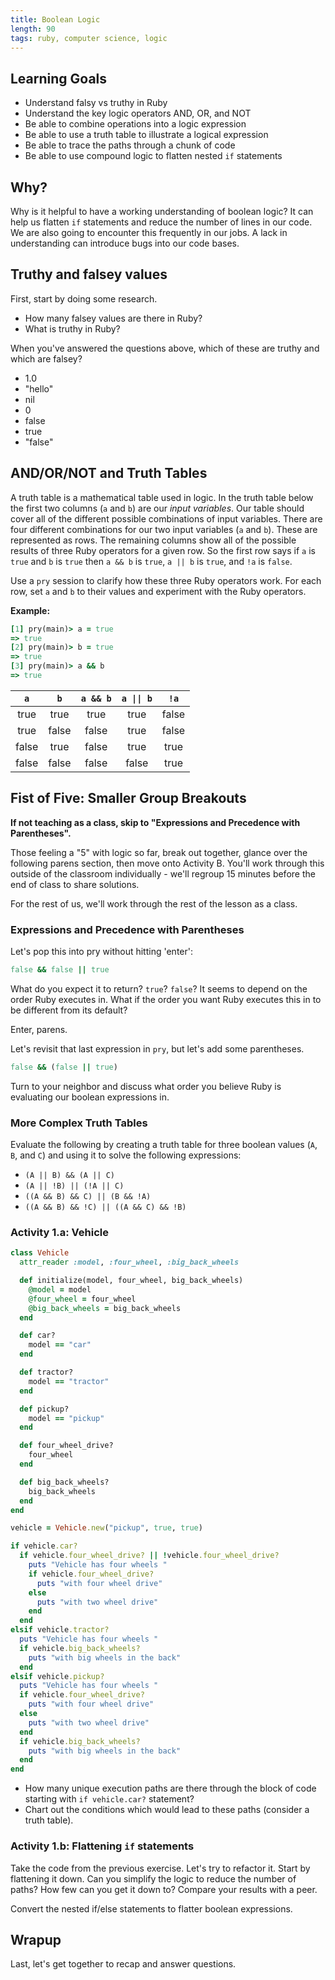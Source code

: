 ```yaml
---
title: Boolean Logic
length: 90
tags: ruby, computer science, logic
---
```


## Learning Goals

* Understand falsy vs truthy in Ruby
* Understand the key logic operators AND, OR, and NOT
* Be able to combine operations into a logic expression
* Be able to use a truth table to illustrate a logical expression
* Be able to trace the paths through a chunk of code
* Be able to use compound logic to flatten nested `if` statements

## Why?

Why is it helpful to have a working understanding of boolean logic? It can help us flatten `if` statements and reduce the number of lines in our code. We are also going to encounter this frequently in our jobs. A lack in understanding can introduce bugs into our code bases.

## Truthy and falsey values

First, start by doing some research.

* How many falsey values are there in Ruby?
* What is truthy in Ruby?

When you've answered the questions above, which of these are truthy and which are falsey?

* 1.0
* "hello"
* nil
* 0
* false
* true
* "false"

## AND/OR/NOT and Truth Tables

A truth table is a mathematical table used in logic. In the truth table below the first two columns (`a` and `b`) are our _input variables_. Our table should cover all of the different possible combinations of input variables. There are four different combinations for our two input variables (`a` and `b`). These are represented as rows. The remaining columns show all of the possible results of three Ruby operators for a given row. So the first row says if `a` is `true` and `b` is `true` then `a && b` is `true`, <code>a &#124;&#124; b</code> is `true`, and `!a` is `false`.

Use a `pry` session to clarify how these three Ruby operators work. For each row, set `a` and `b` to their values and experiment with the Ruby operators.

**Example:**

```ruby
[1] pry(main)> a = true
=> true
[2] pry(main)> b = true
=> true
[3] pry(main)> a && b
=> true
```

| `a` | `b` | `a && b` | <code>a &#124;&#124; b</code> | `!a` |
| :---: | :---: | :---: | :---: | :---: |
| true | true | true | true | false |
| true | false | false | true | false |
| false | true | false | true | true |
| false | false | false | false | true |

## Fist of Five: Smaller Group Breakouts

**If not teaching as a class, skip to "Expressions and Precedence with Parentheses".**

Those feeling a "5" with logic so far, break out together, glance over the following parens section, then move onto Activity B. You'll work through this outside of the classroom individually - we'll regroup 15 minutes before the end of class to share solutions.

For the rest of us, we'll work through the rest of the lesson as a class.

### Expressions and Precedence with Parentheses

Let's pop this into pry without hitting 'enter':

```ruby
false && false || true
```

What do you expect it to return? `true`? `false`? It seems to depend on the order Ruby executes in. What if the order you want Ruby executes this in to be different from its default?

Enter, parens.

Let's revisit that last expression in `pry`, but let's add some parentheses.

```ruby
false && (false || true)
```

Turn to your neighbor and discuss what order you believe Ruby is evaluating our boolean expressions in.

### More Complex Truth Tables

Evaluate the following by creating a truth table for three boolean values (`A`, `B`, and `C`) and using it to solve the following expressions:

* `(A || B) && (A || C)`
* `(A || !B) || (!A || C)`
* `((A && B) && C) || (B && !A)`
* `((A && B) && !C) || ((A && C) && !B)`

<!-- ### Quick Aside: Short-Circuit Evaluation

[Short-Circuit Evaluation](https://en.wikipedia.org/wiki/Short-circuit_evaluation) is used by many programming languages (including Ruby) to shortcut-eval an expression based on its first value and operator. Only if the result of the operation cannot be determined by that does it look at the second value.

For example, `false && x # => false` without needing to know what `x` equals.

-->

### Activity 1.a: Vehicle

```ruby
class Vehicle
  attr_reader :model, :four_wheel, :big_back_wheels

  def initialize(model, four_wheel, big_back_wheels)
    @model = model
    @four_wheel = four_wheel
    @big_back_wheels = big_back_wheels
  end

  def car?
    model == "car"
  end

  def tractor?
    model == "tractor"
  end

  def pickup?
    model == "pickup"
  end

  def four_wheel_drive?
    four_wheel
  end

  def big_back_wheels?
    big_back_wheels
  end
end

vehicle = Vehicle.new("pickup", true, true)

if vehicle.car?
  if vehicle.four_wheel_drive? || !vehicle.four_wheel_drive?
    puts "Vehicle has four wheels "
    if vehicle.four_wheel_drive?
      puts "with four wheel drive"
    else
      puts "with two wheel drive"
    end
  end
elsif vehicle.tractor?
  puts "Vehicle has four wheels "
  if vehicle.big_back_wheels?
    puts "with big wheels in the back"
  end
elsif vehicle.pickup?
  puts "Vehicle has four wheels "
  if vehicle.four_wheel_drive?
    puts "with four wheel drive"
  else
    puts "with two wheel drive"
  end
  if vehicle.big_back_wheels?
    puts "with big wheels in the back"
  end
end
```

* How many unique execution paths are there through the block of code starting with `if vehicle.car?` statement?
* Chart out the conditions which would lead to these paths (consider a truth table).

### Activity 1.b: Flattening `if` statements

Take the code from the previous exercise. Let's try to refactor it. Start by flattening it down. Can you simplify the logic to reduce the number of paths? How few can you get it down to? Compare your results with a peer.

Convert the nested if/else statements to flatter boolean expressions.

## Wrapup

Last, let's get together to recap and answer questions.
